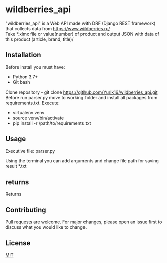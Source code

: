 # wildberries_api

"wildberries_api" is a Web API made with DRF (Django REST framework) that collects data from https://www.wildberries.ru/ <br />
Take *.xlmx file or value(number) of product and output JSON with data of this product (article, brand, title)/

## Installation
Before install you must have:

<ul>
    <li> Python 3.7+
    <li> Git bash    
</ul>

Clone repository - git clone https://github.com/Yurik16/wildberries_api.git <br />
Before run parser.py move to working folder and install all packages from requirements.txt. Execute: <br />
<ul>  
    <li> virtualenv venv
    <li> source venv/bin/activate
    <li> pip install -r /path/to/requirements.txt
</ul>

## Usage

Executive file: parser.py <br />

Using the terminal you can add arguments and change file path for saving result *.txt

## returns

Returns 

## Contributing

Pull requests are welcome. For major changes, please open an issue first to discuss what you would like to change.

## License

[MIT](https://choosealicense.com/licenses/mit/)